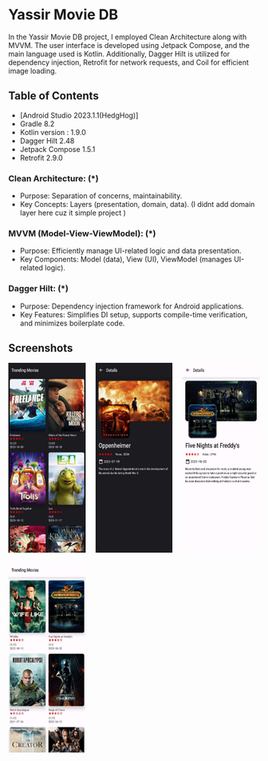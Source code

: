 # Yassir Movie DB

In the Yassir Movie DB project, I employed Clean Architecture along with MVVM. The user interface is developed using Jetpack Compose, and the main language used is Kotlin. Additionally, Dagger Hilt is utilized for dependency injection, Retrofit for network requests, and Coil for efficient image loading.

## Table of Contents

- [Android Studio 2023.1.1(HedgHog)]
- Gradle 8.2
- Kotlin version : 1.9.0
- Dagger Hilt 2.48
- Jetpack Compose 1.5.1
- Retrofit 2.9.0

### Clean Architecture: (*)

  * Purpose: Separation of concerns, maintainability.
  * Key Concepts: Layers (presentation, domain, data). (I didnt add domain layer here cuz it simple project )
    
### MVVM (Model-View-ViewModel): (*)

  * Purpose: Efficiently manage UI-related logic and data presentation.
  * Key Components: Model (data), View (UI), ViewModel (manages UI-related logic).

### Dagger Hilt: (*)

  * Purpose: Dependency injection framework for Android applications.
  * Key Features: Simplifies DI setup, supports compile-time verification, and minimizes boilerplate code.
    
## Screenshots

<div style="display: grid; grid-template-columns: repeat(3, 1fr); gap: 20px;">

  <img src="1.jpeg" alt="Screenshot 1" width="180" height="380">
  <img src="2.jpeg" alt="Screenshot 2" width="180" height="380">
  <img src="3.jpeg" alt="Screenshot 3" width="180" height="380">
  <img src="4.jpeg" alt="Screenshot 4" width="180" height="380">

</div>

